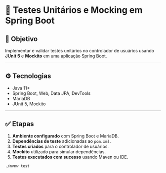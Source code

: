 # 🧪 Testes Unitários e Mocking em Spring Boot

## 🎯 Objetivo

Implementar e validar testes unitários no controlador de usuários usando **JUnit 5** e **Mockito** em uma aplicação Spring Boot.

---

## ⚙️ Tecnologias

- Java 11+
- Spring Boot, Web, Data JPA, DevTools
- MariaDB
- JUnit 5, Mockito

---

## ✅ Etapas

1. **Ambiente configurado** com Spring Boot e MariaDB.
2. **Dependências de teste** adicionadas ao `pom.xml`.
3. **Testes criados** para o controlador de usuários.
4. **Mockito** utilizado para simular dependências.
5. **Testes executados com sucesso** usando Maven ou IDE.

```bash
./mvnw test
